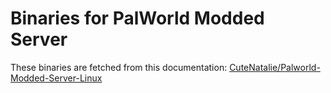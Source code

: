 # Binaries for PalWorld Modded Server

These binaries are fetched from this documentation: [CuteNatalie/Palworld-Modded-Server-Linux](https://github.com/CuteNatalie/Palworld-Modded-Server-Linux?tab=readme-ov-file#5-modding-the-palserver)
